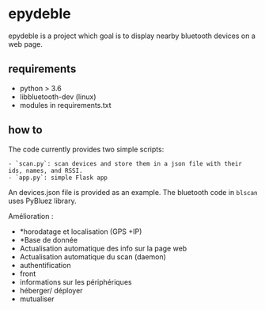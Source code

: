 # epydeble

epydeble is a project which goal is to display nearby bluetooth devices on a web page.

## requirements

   - python > 3.6
   - libbluetooth-dev (linux)
   - modules in requirements.txt

## how to

The code currently provides two simple scripts:

	- `scan.py`: scan devices and store them in a json file with their ids, names, and RSSI.
	- `app.py`: simple Flask app

An devices.json file is provided as an example.
The bluetooth code in `blscan` uses PyBluez library.


Amélioration : 

- *horodatage et localisation (GPS +IP)
- *Base de donnée
- Actualisation automatique des info  sur la page web 
- Actualisation automatique du scan (daemon)
- authentification 
- front 
- informations sur les périphériques 
- héberger/ déployer 
- mutualiser 